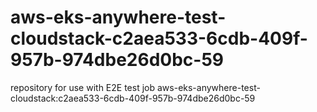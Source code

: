 # aws-eks-anywhere-test-cloudstack-c2aea533-6cdb-409f-957b-974dbe26d0bc-59
repository for use with E2E test job aws-eks-anywhere-test-cloudstack:c2aea533-6cdb-409f-957b-974dbe26d0bc-59
